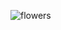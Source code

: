 ![flowers](https://user-images.githubusercontent.com/5750408/143031442-318dca68-cfca-41b7-8cb3-09df13084b9c.jpeg)
